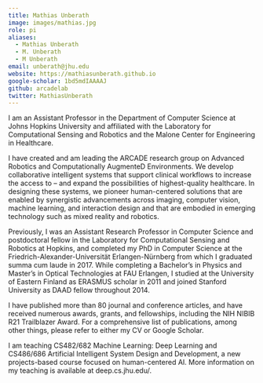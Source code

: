 ```yaml
---
title: Mathias Unberath
image: images/mathias.jpg
role: pi
aliases:
  - Mathias Unberath
  - M. Unberath
  - M Unberath
email: unberath@jhu.edu
website: https://mathiasunberath.github.io
google-scholar: 1bd5mdIAAAAJ
github: arcadelab
twitter: MathiasUnberath
---
```


I am an Assistant Professor in the Department of Computer Science at Johns Hopkins University and
affiliated with the Laboratory for Computational Sensing and Robotics and the Malone Center for
Engineering in Healthcare.

I have created and am leading the ARCADE research group on Advanced Robotics and Computationally
AugmenteD Environments. We develop collaborative intelligent systems that support clinical workflows
to increase the access to – and expand the possibilities of highest-quality healthcare. In designing
these systems, we pioneer human-centered solutions that are enabled by synergistic advancements
across imaging, computer vision, machine learning, and interaction design and that are embodied in
emerging technology such as mixed reality and robotics.

Previously, I was an Assistant Research Professor in Computer Science and postdoctoral fellow in the
Laboratory for Computational Sensing and Robotics at Hopkins, and completed my PhD in Computer
Science at the Friedrich-Alexander-Universität Erlangen-Nürnberg from which I graduated summa cum
laude in 2017. While completing a Bachelor’s in Physics and Master’s in Optical Technologies at FAU
Erlangen, I studied at the University of Eastern Finland as ERASMUS scholar in 2011 and joined
Stanford University as DAAD fellow throughout 2014.

I have published more than 80 journal and conference articles, and have received numerous awards,
grants, and fellowships, including the NIH NIBIB R21 Trailblazer Award. For a comprehensive list of
publications, among other things, please refer to either my CV or Google Scholar.

I am teaching CS482/682 Machine Learning: Deep Learning and CS486/686 Artificial Intelligent System
Design and Development, a new projects-based course focused on human-centered AI. More information
on my teaching is available at deep.cs.jhu.edu/.
